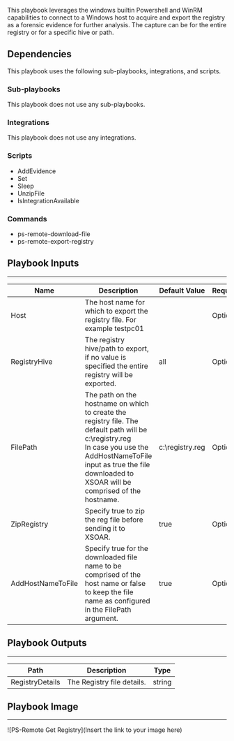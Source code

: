 This playbook leverages the windows builtin Powershell and WinRM capabilities to connect to a Windows host to acquire and export the registry as a forensic evidence for further analysis. The capture can be for the entire registry or for a specific hive or path.

## Dependencies
This playbook uses the following sub-playbooks, integrations, and scripts.

### Sub-playbooks
This playbook does not use any sub-playbooks.

### Integrations
This playbook does not use any integrations.

### Scripts
* AddEvidence
* Set
* Sleep
* UnzipFile
* IsIntegrationAvailable

### Commands
* ps-remote-download-file
* ps-remote-export-registry

## Playbook Inputs
---

| **Name** | **Description** | **Default Value** | **Required** |
| --- | --- | --- | --- |
| Host | The host name for which to export the registry file. For example testpc01 |  | Optional |
| RegistryHive | The registry hive/path to export, if no value is specified the entire registry will be exported. | all | Optional |
| FilePath | The path on the hostname on which to create the registry file. The default path will be c:\\registry.reg<br/>In case you use the AddHostNameToFile input as true the file downloaded to XSOAR will be comprised of the hostname. | c:\registry.reg | Optional |
| ZipRegistry | Specify true to zip the reg file before sending it to XSOAR. | true | Optional |
| AddHostNameToFile | Specify true for the downloaded file name to be comprised of the host name or false  to keep the file name as configured in the FilePath argument. | true | Optional |

## Playbook Outputs
---

| **Path** | **Description** | **Type** |
| --- | --- | --- |
| RegistryDetails | The Registry file details. | string |

## Playbook Image
---
![PS-Remote Get Registry](Insert the link to your image here)
